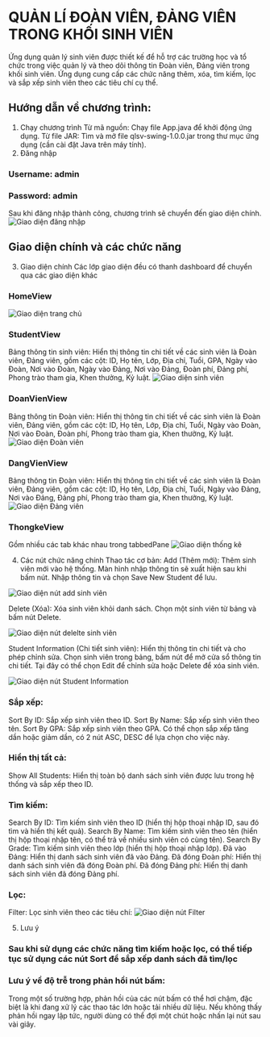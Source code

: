 # QUẢN LÍ ĐOÀN VIÊN, ĐẢNG VIÊN TRONG KHỐI SINH VIÊN
Ứng dụng quản lý sinh viên được thiết kế để hỗ trợ các trường học và tổ chức trong việc quản lý và theo dõi thông tin Đoàn viên, Đảng viên trong khối sinh viên. Ứng dụng cung cấp các chức năng thêm, xóa, tìm kiếm, lọc và sắp xếp sinh viên theo các tiêu chí cụ thể.

## Hướng dẫn về chương trình:
1. Chạy chương trình
Từ mã nguồn: Chạy file App.java để khởi động ứng dụng.
Từ file JAR: Tìm và mở file qlsv-swing-1.0.0.jar trong thư mục ứng dụng (cần cài đặt Java trên máy tính).
2. Đăng nhập
### Username: admin
### Password: admin
Sau khi đăng nhập thành công, chương trình sẽ chuyển đến giao diện chính.
![Giao diện đăng nhập](images/login.png)


## Giao diện chính và các chức năng
3. Giao diện chính
Các lớp giao diện đều có thanh dashboard để chuyển qua các giao diện khác
### HomeView
![Giao diện trang chủ](images/homeView.png)

### StudentView
Bảng thông tin sinh viên: Hiển thị thông tin chi tiết về các sinh viên là Đoàn viên, Đảng viên, gồm các cột:
ID, Họ tên, Lớp, Địa chỉ, Tuổi, GPA, Ngày vào Đoàn, Nơi vào Đoàn, Ngày vào Đảng, Nơi vào Đảng, Đoàn phí, Đảng phí, Phong trào tham gia, Khen thưởng, Kỷ luật.
![Giao diện sinh viên](images/sv.png)

### DoanVienView
Bảng thông tin Đoàn viên: Hiển thị thông tin chi tiết về các sinh viên là Đoàn viên, Đảng viên, gồm các cột:
ID, Họ tên, Lớp, Địa chỉ, Tuổi, Ngày vào Đoàn, Nơi vào Đoàn, Đoàn phí, Phong trào tham gia, Khen thưởng, Kỷ luật.
![Giao diện Đoàn viên](images/doanvien.png)

### DangVienView
Bảng thông tin Đoàn viên: Hiển thị thông tin chi tiết về các sinh viên là Đoàn viên, Đảng viên, gồm các cột:
ID, Họ tên, Lớp, Địa chỉ, Tuổi, Ngày vào Đảng, Nơi vào Đảng, Đảng phí, Phong trào tham gia, Khen thưởng, Kỷ luật.
![Giao diện Đảng viên](images/dangvien.png)

### ThongkeView
Gồm nhiều các tab khác nhau trong tabbedPane
![Giao diện thống kê](images/thongke1.png)

4. Các nút chức năng chính
Thao tác cơ bản:
Add (Thêm mới): Thêm sinh viên mới vào hệ thống. Màn hình nhập thông tin sẽ xuất hiện sau khi bấm nút. Nhập thông tin và chọn Save New Student để lưu.

![Giao diện nút add sinh viên](images/add.png)

Delete (Xóa): Xóa sinh viên khỏi danh sách. Chọn một sinh viên từ bảng và bấm nút Delete.

![Giao diện nút delelte sinh viên](images/deleted.png)

Student Information (Chi tiết sinh viên): Hiển thị thông tin chi tiết và cho phép chỉnh sửa. Chọn sinh viên trong bảng, bấm nút để mở cửa sổ thông tin chi tiết. Tại đây có thể chọn Edit để chỉnh sửa hoặc Delete để xóa sinh viên.

![Giao diện nút Student Information](images/clickSIF.png)

### Sắp xếp:
Sort By ID: Sắp xếp sinh viên theo ID.
Sort By Name: Sắp xếp sinh viên theo tên.
Sort By GPA: Sắp xếp sinh viên theo GPA.
Có thể chọn sắp xếp tăng dần hoặc giảm dần, có 2 nút ASC, DESC để lựa chọn cho việc này.
### Hiển thị tất cả:
Show All Students: Hiển thị toàn bộ danh sách sinh viên được lưu trong hệ thống và sắp xếp theo ID.
### Tìm kiếm:
Search By ID: Tìm kiếm sinh viên theo ID (hiển thị hộp thoại nhập ID, sau đó tìm và hiển thị kết quả).
Search By Name: Tìm kiếm sinh viên theo tên (hiển thị hộp thoại nhập tên, có thể trả về nhiều sinh viên có cùng tên).
Search By Grade: Tìm kiếm sinh viên theo lớp (hiển thị hộp thoại nhập lớp).
Đã vào Đảng: Hiển thị danh sách sinh viên đã vào Đảng.
Đã đóng Đoàn phí: Hiển thị danh sách sinh viên đã đóng Đoàn phí.
Đã đóng Đảng phí: Hiển thị danh sách sinh viên đã đóng Đảng phí.

### Lọc:
Filter: Lọc sinh viên theo các tiêu chí:
![Giao diện nút Filter](images/filter.png)

5. Lưu ý
### Sau khi sử dụng các chức năng tìm kiếm hoặc lọc, có thể tiếp tục sử dụng các nút Sort để sắp xếp danh sách đã tìm/lọc

### Lưu ý về độ trễ trong phản hồi nút bấm:
Trong một số trường hợp, phản hồi của các nút bấm có thể hơi chậm, đặc biệt là khi đang xử lý các thao tác lớn hoặc tải nhiều dữ liệu. Nếu không thấy phản hồi ngay lập tức, người dùng có thể đợi một chút hoặc nhấn lại nút sau vài giây.
